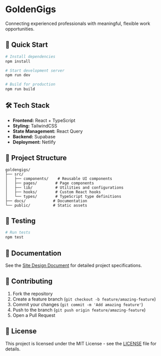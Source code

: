 # GoldenGigs

Connecting experienced professionals with meaningful, flexible work opportunities.

## 🚀 Quick Start

```bash
# Install dependencies
npm install

# Start development server
npm run dev

# Build for production
npm run build
```

## 🛠 Tech Stack

- **Frontend:** React + TypeScript
- **Styling:** TailwindCSS
- **State Management:** React Query
- **Backend:** Supabase
- **Deployment:** Netlify

## 📁 Project Structure

```
goldengigs/
├── src/
│   ├── components/    # Reusable UI components
│   ├── pages/        # Page components
│   ├── lib/          # Utilities and configurations
│   ├── hooks/        # Custom React hooks
│   └── types/        # TypeScript type definitions
├── docs/            # Documentation
└── public/          # Static assets
```

## 🧪 Testing

```bash
# Run tests
npm test
```

## 📝 Documentation

See the [Site Design Document](docs/SiteDesignDoc.txt) for detailed project specifications.

## 🤝 Contributing

1. Fork the repository
2. Create a feature branch (`git checkout -b feature/amazing-feature`)
3. Commit your changes (`git commit -m 'Add amazing feature'`)
4. Push to the branch (`git push origin feature/amazing-feature`)
5. Open a Pull Request

## 📄 License

This project is licensed under the MIT License - see the [LICENSE](LICENSE) file for details.
